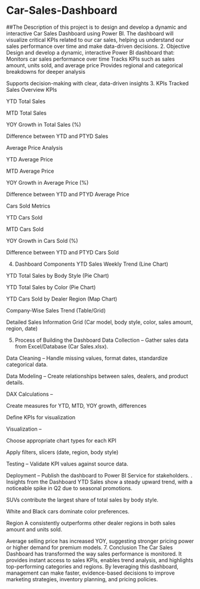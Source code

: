 # Car-Sales-Dashboard
##The Description of this project is to design and develop a dynamic and interactive Car Sales Dashboard using Power BI. The dashboard will visualize critical KPIs related to our car sales, helping us understand our sales performance over time and make data-driven decisions.
2. Objective
Design and develop a dynamic, interactive Power BI dashboard that:
Monitors car sales performance over time
Tracks KPIs such as sales amount, units sold, and average price
Provides regional and categorical breakdowns for deeper analysis

Supports decision-making with clear, data-driven insights
3. KPIs Tracked
Sales Overview KPIs

YTD Total Sales

MTD Total Sales

YOY Growth in Total Sales (%)

Difference between YTD and PTYD Sales

Average Price Analysis

YTD Average Price

MTD Average Price

YOY Growth in Average Price (%)

Difference between YTD and PTYD Average Price

Cars Sold Metrics

YTD Cars Sold

MTD Cars Sold

YOY Growth in Cars Sold (%)

Difference between YTD and PTYD Cars Sold

4. Dashboard Components
YTD Sales Weekly Trend (Line Chart)

YTD Total Sales by Body Style (Pie Chart)

YTD Total Sales by Color (Pie Chart)

YTD Cars Sold by Dealer Region (Map Chart)

Company-Wise Sales Trend (Table/Grid)

Detailed Sales Information Grid (Car model, body style, color, sales amount, region, date)

5. Process of Building the Dashboard
Data Collection – Gather sales data from Excel/Database (Car Sales.xlsx).

Data Cleaning – Handle missing values, format dates, standardize categorical data.

Data Modeling – Create relationships between sales, dealers, and product details.

DAX Calculations –

Create measures for YTD, MTD, YOY growth, differences

Define KPIs for visualization

Visualization –

Choose appropriate chart types for each KPI

Apply filters, slicers (date, region, body style)

Testing – Validate KPI values against source data.

Deployment – Publish the dashboard to Power BI Service for stakeholders.
. Insights from the Dashboard
YTD Sales show a steady upward trend, with a noticeable spike in Q2 due to seasonal promotions.

SUVs contribute the largest share of total sales by body style.

White and Black cars dominate color preferences.

Region A consistently outperforms other dealer regions in both sales amount and units sold.

Average selling price has increased YOY, suggesting stronger pricing power or higher demand for premium models.
7. Conclusion
The Car Sales Dashboard has transformed the way sales performance is monitored. It provides instant access to sales KPIs, enables trend analysis, and highlights top-performing categories and regions. By leveraging this dashboard, management can make faster, evidence-based decisions to improve marketing strategies, inventory planning, and pricing policies.

